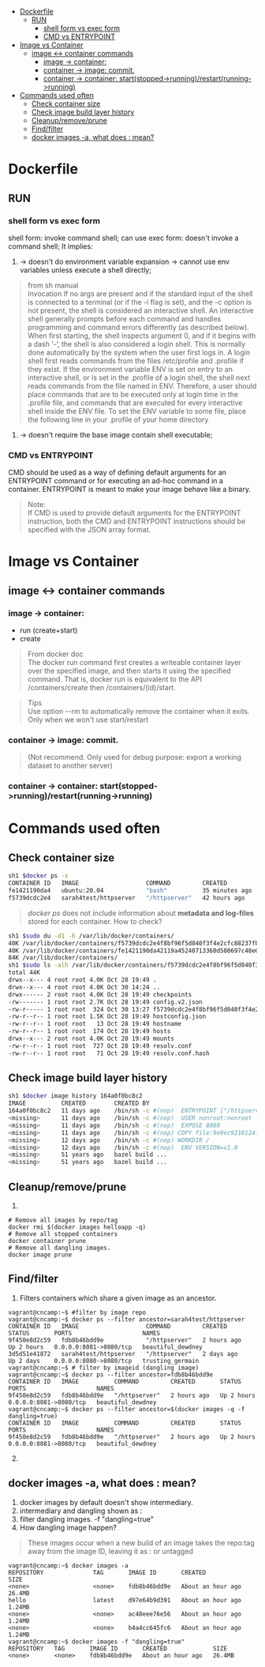
- [Dockerfile](#dockerfile)
  - [RUN](#run)
    - [shell form vs exec form](#shell-form-vs-exec-form)
    - [CMD vs ENTRYPOINT](#cmd-vs-entrypoint)
- [Image vs Container](#image-vs-container)
  - [image <-> container commands](#image---container-commands)
    - [image -> container:](#image---container)
    - [container -> image: commit.](#container---image-commit)
    - [container -> container: start(stopped->running)/restart(running->running)](#container---container-startstopped-runningrestartrunning-running)
- [Commands used often](#commands-used-often)
  - [Check container size](#check-container-size)
  - [Check image build layer history](#check-image-build-layer-history)
  - [Cleanup/remove/prune](#cleanupremoveprune)
  - [Find/filter](#findfilter)
  - [docker images -a, what does <none>:<none> mean?](#docker-images--a-what-does-nonenone-mean)
# Dockerfile 
## RUN
### shell form vs exec form
shell form: invoke command shell; can use 
exec form: doesn't invoke a command shell; It  implies:
1. -> doesn't do environment variable expansion -> cannot use env variables unless execute a shell directly;
> from sh manual <br> Invocation
     If no args are present and if the standard input of the shell is connected to a terminal (or if the -i flag is set), and the -c
     option is not present, the shell is considered an interactive shell.  An interactive shell generally prompts before each command
     and handles programming and command errors differently (as described below).  When first starting, the shell inspects argument 0,
     and if it begins with a dash ‘-’, the shell is also considered a login shell.  This is normally done automatically by the system
     when the user first logs in.  A login shell first reads commands from the files /etc/profile and .profile if they exist.  If the
     environment variable ENV is set on entry to an interactive shell, or is set in the .profile of a login shell, the shell next
     reads commands from the file named in ENV.  Therefore, a user should place commands that are to be executed only at login time in
     the .profile file, and commands that are executed for every interactive shell inside the ENV file.  To set the ENV variable to
     some file, place the following line in your .profile of your home directory

1. -> doesn't require the base image contain shell executable;
### CMD vs ENTRYPOINT
CMD should be used as a way of defining default arguments for an ENTRYPOINT command or for executing an ad-hoc command in a container.
ENTRYPOINT is meant to make your image behave like a binary.
> Note: <br>If CMD is used to provide default arguments for the ENTRYPOINT instruction, both the CMD and ENTRYPOINT instructions should be specified with the JSON array format.
# Image vs Container
## image <-> container commands
### image -> container: 
- run (create+start) 
- create
> From docker doc <br> 
The docker run command first creates a writeable container layer over the specified image, and then starts it using the specified command. That is, docker run is equivalent to the API /containers/create then /containers/(id)/start.

> Tips <br> Use option --rm to automatically remove the container when it exits. Only when we won't use start/restart 

### container -> image: commit. 
> (Not recommend. Only used for debug purpose: export a working dataset to another server)
### container -> container: start(stopped->running)/restart(running->running)
# Commands used often
## Check container size
```bash
sh1 $docker ps -s
CONTAINER ID   IMAGE                   COMMAND         CREATED          STATUS          PORTS                    NAMES           SIZE
fe1421190da4   ubuntu:20.04            "bash"          35 minutes ago   Up 35 minutes                            loving_euclid   29B (virtual 72.8MB)
f5739dcdc2e4   sarah4test/httpserver   "/httpserver"   42 hours ago     Up 42 hours     0.0.0.0:8080->8080/tcp   httpserver      0B (virtual 26.4MB)
```
> *docker ps* does not include information about **metadata and log-files** stored for each container. How to check?
```bash
sh1 $sudo du -d1 -h /var/lib/docker/containers/
40K	/var/lib/docker/containers/f5739dcdc2e4f8bf96f5d040f3f4e2cfc88237fb5f08a323e12562d2fc876cee
40K	/var/lib/docker/containers/fe1421190da42119a45240713360d580697c48e07e4a81977ee5536482b0b0a9
84K	/var/lib/docker/containers/
sh1 $sudo ls -alh /var/lib/docker/containers/f5739dcdc2e4f8bf96f5d040f3f4e2cfc88237fb5f08a323e12562d2fc876cee
total 44K
drwx--x--- 4 root root 4.0K Oct 28 19:49 .
drwx--x--- 4 root root 4.0K Oct 30 14:24 ..
drwx------ 2 root root 4.0K Oct 28 19:49 checkpoints
-rw------- 1 root root 2.7K Oct 28 19:49 config.v2.json
-rw-r----- 1 root root  324 Oct 30 13:27 f5739dcdc2e4f8bf96f5d040f3f4e2cfc88237fb5f08a323e12562d2fc876cee-json.log
-rw-r--r-- 1 root root 1.5K Oct 28 19:49 hostconfig.json
-rw-r--r-- 1 root root   13 Oct 28 19:49 hostname
-rw-r--r-- 1 root root  174 Oct 28 19:49 hosts
drwx--x--- 2 root root 4.0K Oct 28 19:49 mounts
-rw-r--r-- 1 root root  727 Oct 28 19:49 resolv.conf
-rw-r--r-- 1 root root   71 Oct 28 19:49 resolv.conf.hash
```
## Check image build layer history
```bash
sh1 $docker image history 164a0f0bc8c2
IMAGE          CREATED        CREATED BY                                      SIZE      COMMENT
164a0f0bc8c2   11 days ago    /bin/sh -c #(nop)  ENTRYPOINT ["/httpserver"]   0B        
<missing>      11 days ago    /bin/sh -c #(nop)  USER nonroot:nonroot         0B        
<missing>      11 days ago    /bin/sh -c #(nop)  EXPOSE 8080                  0B        
<missing>      11 days ago    /bin/sh -c #(nop) COPY file:9e9ec92181241bf4…   7.21MB    
<missing>      12 days ago    /bin/sh -c #(nop) WORKDIR /                     0B        
<missing>      12 days ago    /bin/sh -c #(nop)  ENV VERSION=v1.0             0B        
<missing>      51 years ago   bazel build ...                                 17.4MB    
<missing>      51 years ago   bazel build ...                                 1.82MB   
```
## Cleanup/remove/prune
1. 
```shell
# Remove all images by repo/tag
docker rmi $(docker images helloapp -q)
# Remove all stopped containers 
docker container prune
# Remove all dangling images.
docker image prune
```
## Find/filter
1. Filters containers which share a given image as an ancestor.
```shell
vagrant@cncamp:~$ #filter by image repo
vagrant@cncamp:~$ docker ps --filter ancestor=sarah4test/httpserver
CONTAINER ID   IMAGE                   COMMAND         CREATED       STATUS       PORTS                    NAMES
9f450e8d2c59   fdb8b46bdd9e            "/httpserver"   2 hours ago   Up 2 hours   0.0.0.0:8081->8080/tcp   beautiful_dewdney
3d5d51e41872   sarah4test/httpserver   "/httpserver"   2 days ago    Up 2 days    0.0.0.0:8080->8080/tcp   trusting_germain
vagrant@cncamp:~$ # filter by imageid (dangling image)
vagrant@cncamp:~$ docker ps --filter ancestor=fdb8b46bdd9e
CONTAINER ID   IMAGE          COMMAND         CREATED       STATUS       PORTS                    NAMES
9f450e8d2c59   fdb8b46bdd9e   "/httpserver"   2 hours ago   Up 2 hours   0.0.0.0:8081->8080/tcp   beautiful_dewdney
vagrant@cncamp:~$ docker ps --filter ancestor=$(docker images -q -f dangling=true)
CONTAINER ID   IMAGE          COMMAND         CREATED       STATUS       PORTS                    NAMES
9f450e8d2c59   fdb8b46bdd9e   "/httpserver"   2 hours ago   Up 2 hours   0.0.0.0:8081->8080/tcp   beautiful_dewdney
```
2. 
## docker images -a, what does <none>:<none> mean?
1. docker images by default doesn't show intermediary.
2. intermediary and dangling shown as <none>:<none> 
3. filter dangling images.  -f "dangling=true"
4. How dangling image happen? 
> These images occur when a new build of an image takes the repo:tag away from the image ID, leaving it as <none>:<none> or untagged

```shell
vagrant@cncamp:~$ docker images -a
REPOSITORY              TAG       IMAGE ID       CREATED             SIZE
<none>                  <none>    fdb8b46bdd9e   About an hour ago   26.4MB
hello                   latest    d97e64b9d391   About an hour ago   1.24MB
<none>                  <none>    ac48eee76e56   About an hour ago   1.24MB
<none>                  <none>    b4a4cc645fc6   About an hour ago   1.24MB
vagrant@cncamp:~$ docker images -f "dangling=true"
REPOSITORY   TAG       IMAGE ID       CREATED             SIZE
<none>       <none>    fdb8b46bdd9e   About an hour ago   26.4MB
```